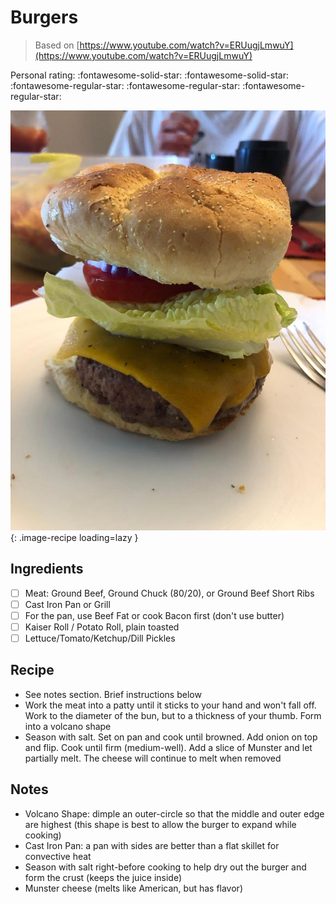 # Burgers

> Based on [https://www.youtube.com/watch?v=ERUugjLmwuY](https://www.youtube.com/watch?v=ERUugjLmwuY)

<!-- {cts} rating=2; (User can specify rating on scale of 1-5) -->

Personal rating: :fontawesome-solid-star: :fontawesome-solid-star: :fontawesome-regular-star: :fontawesome-regular-star: :fontawesome-regular-star:

<!-- {cte} -->

<!-- {cts} name_image=burgers.jpeg; (User can specify image name) -->

![burgers.jpeg](./burgers.jpeg){: .image-recipe loading=lazy }

<!-- {cte} -->

## Ingredients

- [ ] Meat: Ground Beef, Ground Chuck (80/20), or Ground Beef Short Ribs
- [ ] Cast Iron Pan or Grill
- [ ] For the pan, use Beef Fat or cook Bacon first (don't use butter)
- [ ] Kaiser Roll / Potato Roll, plain toasted
- [ ] Lettuce/Tomato/Ketchup/Dill Pickles

## Recipe

- See notes section. Brief instructions below
- Work the meat into a patty until it sticks to your hand and won't fall off. Work to the diameter of the bun, but to a thickness of your thumb. Form into a volcano shape
- Season with salt. Set on pan and cook until browned. Add onion on top and flip. Cook until firm (medium-well). Add a slice of Munster and let partially melt. The cheese will continue to melt when removed

## Notes

- Volcano Shape: dimple an outer-circle so that the middle and outer edge are highest (this shape is best to allow the burger to expand while cooking)
- Cast Iron Pan: a pan with sides are better than a flat skillet for convective heat
- Season with salt right-before cooking to help dry out the burger and form the crust (keeps the juice inside)
- Munster cheese (melts like American, but has flavor)
